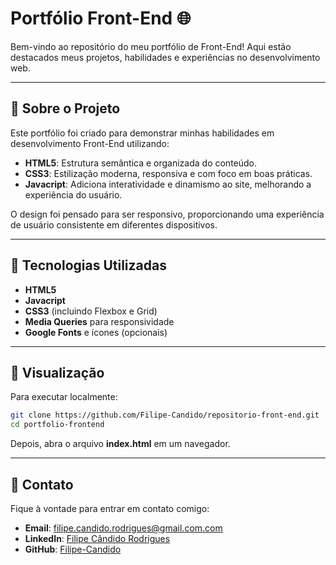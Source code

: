 # Portfólio Front-End 🌐

Bem-vindo ao repositório do meu portfólio de Front-End! Aqui estão destacados meus projetos, habilidades e experiências no desenvolvimento web.

---

## 📐 Sobre o Projeto

Este portfólio foi criado para demonstrar minhas habilidades em desenvolvimento Front-End utilizando:

- **HTML5**: Estrutura semântica e organizada do conteúdo.
- **CSS3**: Estilização moderna, responsiva e com foco em boas práticas.
- **Javacript**: Adiciona interatividade e dinamismo ao site, melhorando a experiência do usuário.

O design foi pensado para ser responsivo, proporcionando uma experiência de usuário consistente em diferentes dispositivos.

---

## 🚀 Tecnologias Utilizadas

- **HTML5**
- **Javacript**
- **CSS3** (incluindo Flexbox e Grid)
- **Media Queries** para responsividade
- **Google Fonts** e ícones (opcionais)

---

## 🔄 Visualização

Para executar localmente:

```bash
git clone https://github.com/Filipe-Candido/repositorio-front-end.git
cd portfolio-frontend
```
Depois, abra o arquivo **index.html** em um navegador.

---

## 📢 Contato

Fique à vontade para entrar em contato comigo:

- **Email**: filipe.candido.rodrigues@gmail.com.com
- **LinkedIn**: [Filipe Cândido Rodrigues](https://linkedin.com/in/filipe-cândido-283658184)
- **GitHub**: [Filipe-Candido](https://github.com/Filipe-Candido)


